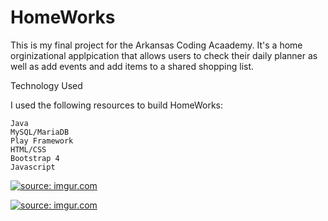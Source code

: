 # HomeWorks

This is my final project for the Arkansas Coding Acaademy. It's a home orginizational applpication that allows users to check their daily planner as well as add events and add items to a shared shopping list. 



Technology Used

I used the following resources to build HomeWorks:

    Java
    MySQL/MariaDB
    Play Framework
    HTML/CSS
    Bootstrap 4
    Javascript


<a href="https://imgur.com/oEAQ8xZ"><img src="https://i.imgur.com/oEAQ8xZ.jpg" title="source: imgur.com" /></a>

<a href="https://imgur.com/HUCn7fv"><img src="https://i.imgur.com/HUCn7fv.png" title="source: imgur.com" /></a>
